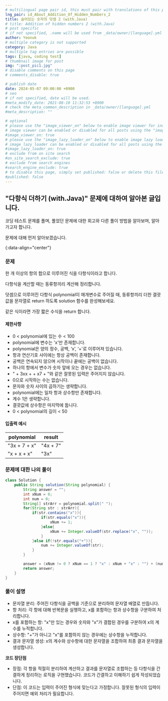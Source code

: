 ```yaml
---
# multilingual page pair id, this must pair with translations of this page. (This name must be unique)
lng_pair: id_About_Addition_Of_Hidden_Numbers_2
title: 숨어있는 숫자의 덧셈 2 (with.Java)
# title: Addition of hidden numbers 2 (with.Java)
# post specific
# if not specified, .name will be used from _data/owner/[language].yml
author: Yeonuk
# multiple category is not supported
category: Java
# multiple tag entries are possible
tags: [java, coding test]
# thumbnail image for post
img: ":post_pic1.jpg"
# disable comments on this page
# comments_disable: true

# publish date
date: 2024-05-07 09:00:00 +0900
# seo
# if not specified, date will be used.
#meta_modify_date: 2021-08-10 11:32:53 +0900
# check the meta_common_description in _data/owner/[language].yml
#meta_description: ""

# optional
# please use the "image_viewer_on" below to enable image viewer for individual pages or posts (_posts/ or [language]/_posts folders).
# image viewer can be enabled or disabled for all posts using the "image_viewer_posts: true" setting in _data/conf/main.yml.
#image_viewer_on: true
# please use the "image_lazy_loader_on" below to enable image lazy loader for individual pages or posts (_posts/ or [language]/_posts folders).
# image lazy loader can be enabled or disabled for all posts using the "image_lazy_loader_posts: true" setting in _data/conf/main.yml.
#image_lazy_loader_on: true
# exclude from on site search
#on_site_search_exclude: true
# exclude from search engines
#search_engine_exclude: true
# to disable this page, simply set published: false or delete this file
#published: false
---
```


<!-- outline-start -->

## "다항식 더하기 (with.Java)" 문제에 대하여 알아본 글입니다.

코딩 테스트 문제를 풀며, 풀었던 문제에 대한 회고와 다른 풀이 방법을 알아보며, 알아가고자 합니다.

문제에 대해 먼저 알아보겠습니다.

{:data-align="center"}

<!-- outline-end -->

### 문제

한 개 이상의 항의 합으로 이루어진 식을 다항식이라고 합니다.

다항식을 계산할 때는 동류항끼리 계산해 정리합니다.

덧셈으로 이루어진 다항식 polynomial이 매개변수로 주어질 때, 동류항끼리 더한 결괏값을 문자열로 return 하도록 solution 함수를 완성해보세요.

같은 식이라면 가장 짧은 수식을 return 합니다.

#### 제한사항

- 0 < polynomial에 있는 수 < 100
- polynomial에 변수는 'x'만 존재합니다.
- polynomial은 양의 정수, 공백, ‘x’, ‘+'로 이루어져 있습니다.
- 항과 연산기호 사이에는 항상 공백이 존재합니다.
- 공백은 연속되지 않으며 시작이나 끝에는 공백이 없습니다.
- 하나의 항에서 변수가 숫자 앞에 오는 경우는 없습니다.
- " + 3xx + + x7 + "와 같은 잘못된 입력은 주어지지 않습니다.
- 0으로 시작하는 수는 없습니다.
- 문자와 숫자 사이의 곱하기는 생략합니다.
- polynomial에는 일차 항과 상수항만 존재합니다.
- 계수 1은 생략합니다.
- 결괏값에 상수항은 마지막에 둡니다.
- 0 < polynomial의 길이 < 50

#### 입출력 예시

<!-- | keyinput                                  | board    | result  |
| ----------------------------------------- | -------- | ------- |
| ["left", "right", "up", "right", "right"] | [11, 11] | [2, 1]  |
| ["down", "down", "down", "down", "down"]  | [7, 9]   | [0, -4] | -->

| polynomial   | result   |
| ------------ | -------- |
| "3x + 7 + x" | "4x + 7" |
| "x + x + x"  | "3x"     |

### 문제에 대한 나의 풀이

```java
class Solution {
    public String solution(String polynomial) {
        String answer = "";
        int xNum = 0;
        int num = 0;
        String[] strArr = polynomial.split(" ");
        for(String str : strArr){
            if(str.contains("x")){
                if(str.equals("x")){
                    xNum += 1;
                }else{
                    xNum += Integer.valueOf(str.replace("x", ""));
                }
            }else if(!str.equals("+")){
                num += Integer.valueOf(str);
            }
        }

        answer = (xNum != 0 ? xNum == 1 ? "x" : xNum + "x" : "") + (num != 0 ? (xNum != 0 ? " + " : "") + num : xNum == 0 ? "0" : "");
        return answer;
    }
}
```

### 풀이 설명

- 문자열 분리: 주어진 다항식을 공백을 기준으로 분리하여 문자열 배열로 만듭니다.
- 항 처리: 각 항에 대해 반복문을 실행하고, x를 포함하는 항과 상수항을 구분하여 처리합니다.
- x를 포함하는 항: "x"만 있는 경우와 숫자와 "x"가 결합된 경우를 구분하여 x의 계수를 누적합니다.
- 상수항: "+"가 아니고 "x"를 포함하지 않는 경우에는 상수항을 누적합니다.
- 결과 문자열 생성: x의 계수와 상수항에 대한 문자열을 조합하여 최종 결과 문자열을 생성합니다.

**코드 장단점**

- 장점: 각 항을 적절히 분리하여 계산하고 결과를 문자열로 조합하는 등 다항식을 간결하게 정리하는 로직을 구현했습니다.
  코드가 간결하고 이해하기 쉽게 작성되었습니다.
- 단점: 이 코드는 입력이 주어진 형식에 맞는다고 가정합니다. 잘못된 형식의 입력이 주어지면 예외 처리가 필요합니다.

